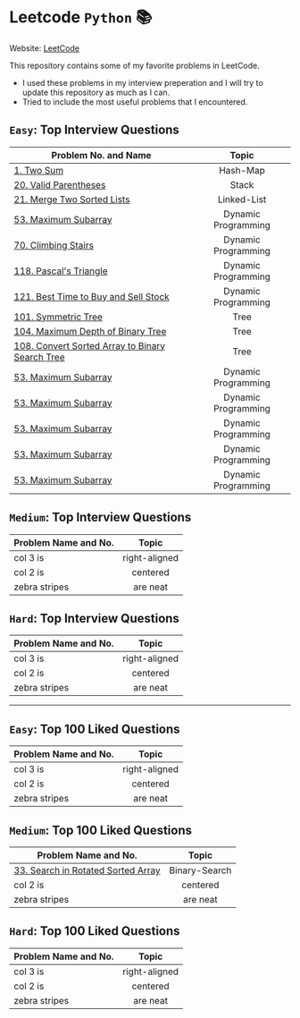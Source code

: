 # Leetcode `Python` :books:

Website: [LeetCode](https://www.google.com "LeetCode's Homepage")

This repository contains some of my favorite problems in LeetCode. 
* I used these problems in my interview preperation and I will try to update this repository as much as I can. 
* Tried to include the most useful problems that I encountered.

##  `Easy`: Top Interview Questions

| Problem No. and Name     | Topic         |  
| ------------- |:-------------:|  
| [1. Two Sum](../master/Top_Interview_Questions/1.py)     | Hash-Map |  
| [20. Valid Parentheses](../master/Top_Interview_Questions/20.py)     | Stack |  
| [21. Merge Two Sorted Lists](../master/Top_Interview_Questions/21.py)     | Linked-List |  
| [53. Maximum Subarray](../master/Top_Interview_Questions/53.py)     | Dynamic Programming |  
| [70. Climbing Stairs](../master/Top_Interview_Questions/70.py)     | Dynamic Programming |   
| [118. Pascal's Triangle](../master/Top_Interview_Questions/118.py)     | Dynamic Programming |
| [121. Best Time to Buy and Sell Stock](../master/Top_Interview_Questions/121.py)     | Dynamic Programming |
| [101. Symmetric Tree](../master/Top_Interview_Questions/101.py)     | Tree |  
| [104. Maximum Depth of Binary Tree](../master/Top_Interview_Questions/104.py)     | Tree |   
| [108. Convert Sorted Array to Binary Search Tree](../master/Top_Interview_Questions/108.py)     | Tree |
| [53. Maximum Subarray](../master/Top_Interview_Questions/53.py)     | Dynamic Programming |
| [53. Maximum Subarray](../master/Top_Interview_Questions/53.py)     | Dynamic Programming | 
| [53. Maximum Subarray](../master/Top_Interview_Questions/53.py)     | Dynamic Programming | 
| [53. Maximum Subarray](../master/Top_Interview_Questions/53.py)     | Dynamic Programming | 
| [53. Maximum Subarray](../master/Top_Interview_Questions/53.py)     | Dynamic Programming |    


##  `Medium`: Top Interview Questions

| Problem Name and No.      | Topic          |  
| ------------- |:-------------:|  
| col 3 is      | right-aligned |  
| col 2 is      | centered      |  
| zebra stripes | are neat      |  


##  `Hard`: Top Interview Questions

| Problem Name and No.      | Topic         |  
| ------------- |:-------------:|  
| col 3 is      | right-aligned |  
| col 2 is      | centered      |  
| zebra stripes | are neat      |  


------- 


##  `Easy`: Top 100 Liked Questions

| Problem Name and No.      | Topic         |  
| ------------- |:-------------:|  
| col 3 is      | right-aligned |  
| col 2 is      | centered      |  
| zebra stripes | are neat      |  



##  `Medium`: Top 100 Liked Questions

| Problem Name and No.      | Topic         |  
| ------------- |:-------------:|  
| [33. Search in Rotated Sorted Array](../master/Top_100_Liked_Questions/33.py)     | Binary-Search |  
| col 2 is      | centered      |  
| zebra stripes | are neat      |  

##  `Hard`: Top 100 Liked Questions

| Problem Name and No.      | Topic         |  
| ------------- |:-------------:|  
| col 3 is      | right-aligned |  
| col 2 is      | centered      |  
| zebra stripes | are neat      |  

